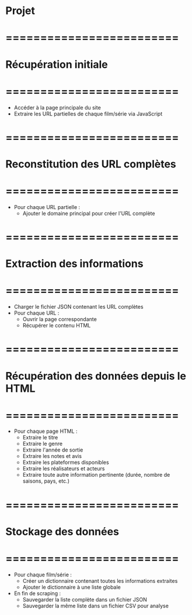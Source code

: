 # Projet
# =========================
# Récupération initiale
# =========================
- Accéder à la page principale du site
- Extraire les URL partielles de chaque film/série via JavaScript

# =========================
#  Reconstitution des URL complètes
# =========================
- Pour chaque URL partielle :
    - Ajouter le domaine principal pour créer l'URL complète
    
# =========================
# Extraction des informations
# =========================
- Charger le fichier JSON contenant les URL complètes
- Pour chaque URL :
    - Ouvrir la page correspondante
    - Récupérer le contenu HTML

# =========================
# Récupération des données depuis le HTML
# =========================
- Pour chaque page HTML :
    - Extraire le titre
    - Extraire le genre
    - Extraire l'année de sortie
    - Extraire les notes et avis
    - Extraire les plateformes disponibles
    - Extraire les réalisateurs et acteurs
    - Extraire toute autre information pertinente (durée, nombre de saisons, pays, etc.)

# =========================
# Stockage des données
# =========================
- Pour chaque film/série :
    - Créer un dictionnaire contenant toutes les informations extraites
    - Ajouter le dictionnaire à une liste globale
- En fin de scraping :
    - Sauvegarder la liste complète dans un fichier JSON
    - Sauvegarder la même liste dans un fichier CSV pour analyse
